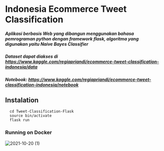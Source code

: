 # Indonesia Ecommerce Tweet Classification
##### Aplikasi berbasis Web yang dibangun menggunakan bahasa pemrograman python dengan framework flask, algoritma yang digunakan yaitu Naive Bayes Classifier
##### Dataset dapat diakses di https://www.kaggle.com/regiapriandi/ecommerce-tweet-classification-indonesia/data
##### Notebook: https://www.kaggle.com/regiapriandi/ecommerce-tweet-classification-indonesia/notebook

## Instalation
```
  cd Tweet-Classification-Flask
  source bin/activate
  flask run
```
### Running on Docker
![2021-10-20 (1)](https://user-images.githubusercontent.com/69528812/188311465-49aeb6cf-4981-4cb1-9d8f-486b796e13e2.png)
